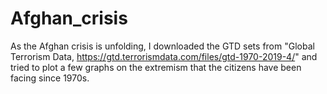 # Afghan_crisis

As the Afghan crisis is unfolding, I downloaded the GTD sets from  "Global Terrorism Data, https://gtd.terrorismdata.com/files/gtd-1970-2019-4/" and tried to plot a few graphs on the extremism that the citizens have been facing since 1970s.


